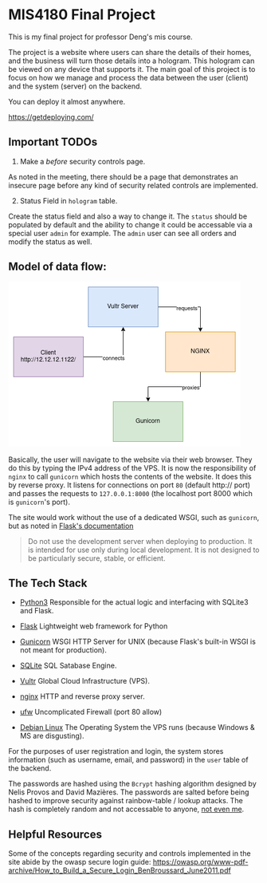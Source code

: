 # MIS4180 Final Project

This is my final project for professor Deng's mis course.

The project is a website where users can share the details of their homes, and
the business will turn those details into a hologram. This hologram can be
viewed on any device that supports it. The main goal of this project is to focus
on how we manage and process the data between the user (client) and the system
(server) on the backend.

You can deploy it almost anywhere.

<https://getdeploying.com/>

## Important TODOs

1. Make a *before* security controls page.

As noted in the meeting, there should be a page that demonstrates an insecure page before any kind of security related controls are implemented.

2. Status Field in `hologram` table.

Create the status field and also a way to change it. The `status` should be populated by default and the ability to change it could be accessable via a special user `admin` for example. The `admin` user can see all orders and modify the status as well.


## Model of data flow:

![](./imgs/dataflow_drawio.png)

Basically, the user will navigate to the website via their web browser. They do
this by typing the IPv4 address of the VPS. It is now the responsibility of
`nginx` to call `gunicorn` which hosts the contents of the website. It does this by
reverse proxy. It listens for connections on port `80` (default http:// port)
and passes the requests to `127.0.0.1:8000` (the localhost port 8000 which is
`gunicorn`'s port).

The site would work without the use of a dedicated WSGI, such as `gunicorn`, but
as noted in [Flask's documentation](https://flask.palletsprojects.com/en/3.0.x/deploying/)

> Do not use the development server when deploying to production. It is intended for use only during local development. It is not designed to be particularly secure, stable, or efficient.

## The Tech Stack
- [Python3](https://www.python.org/) Responsible for the actual logic and
  interfacing with SQLite3 and Flask.

- [Flask](https://flask.palletsprojects.com/en/3.0.x/) Lightweight web
  framework for Python

- [Gunicorn](https://gunicorn.org/) WSGI HTTP Server for UNIX (because Flask's
  built-in WSGI is not meant for production).

- [SQLite](https://www.sqlite.org/index.html) SQL Satabase Engine.

- [Vultr](https://www.vultr.com/) Global Cloud Infrastructure (VPS).

- [nginx](https://nginx.org/en/) HTTP and reverse proxy server.

- [ufw](https://man.archlinux.org/man/ufw.8) Uncomplicated Firewall (port 80 allow)

- [Debian Linux](https://www.debian.org/) The Operating System the VPS runs
  (because Windows & MS are disgusting).

For the purposes of user registration and login, the system stores information (such as username, email, and password) in the `user` table of the backend.

The passwords are hashed using the `Bcrypt` hashing algorithm designed by Nelis Provos and David Mazières. The passwords are salted before being hashed to improve security against rainbow-table / lookup attacks. The hash is completely random and not accessable to anyone, [not even me](https://www.geeksforgeeks.org/hashing-passwords-in-python-with-bcrypt/).

## Helpful Resources

Some of the concepts regarding security and controls implemented in the site
abide by the owasp secure login guide:
<https://owasp.org/www-pdf-archive/How_to_Build_a_Secure_Login_BenBroussard_June2011.pdf>


